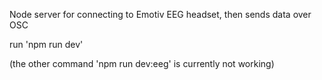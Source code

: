 Node server for connecting to Emotiv EEG headset, then
sends data over OSC

run 'npm run dev' 

(the other command 'npm run dev:eeg' is currently not working)